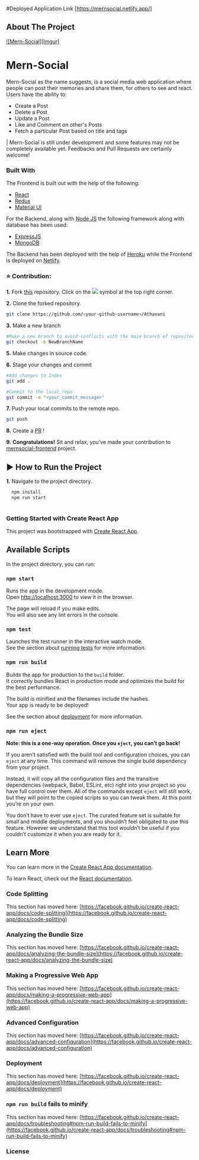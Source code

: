 #Deployed Application Link 
[https://mernsocial.netlify.app/]


<!-- ABOUT THE PROJECT -->
## About The Project

[![Mern-Social][Imgur]](https://i.imgur.com/hD20BQd.png)


# Mern-Social

Mern-Social as the name suggests, is a social media web application where people can post their memories and share them, for others to see and react.  Users have the ability to:

* Create a Post
* Delete a Post
* Update a Post
* Like and Comment on other's Posts
* Fetch a particular Post based on title and tags


| Mern-Social is still under development and some features may not be completely available yet. Feedbacks and Pull Requests are certainly welcome!



### Built With

The Frontend is built out with the help of the following:
* [React](https://reactjs.org/)
* [Redux](https://react-redux.js.org/)
* [Material UI](https://material-ui.com/)

For the Backend, along with [Node JS](https://nodejs.org/en/) the following framework along with database has been used:
* [ExpressJS](https://expressjs.com/)
* [MongoDB](https://www.mongodb.com/)

The Backend has been deployed with the help of [Heroku](https://www.heroku.com) while the Frontend is deployed on [Netlify](https://www.netlify.com).







### ⭐ Contribution:

**1.** Fork [this](https://github.com/Sounav201/mernsocial-frontend) repository.
Click on the <a href="https://github.com/Sounav201/mernsocial-frontend"><img src="https://img.icons8.com/ios/24/000000/code-fork.png"></a> symbol at the top right corner.

**2.** Clone the forked repository.

```bash
git clone https://github.com/<your-github-username>/Athavani
```
**3.** Make a new branch 

```bash
#Make a new branch to avoid conflicts with the main branch of repository
git checkout -b NewBranchName
```

**5.** Make changes in source code.

**6.** Stage your changes and commit

```bash
#Add changes to Index
git add .

#Commit to the local repo
git commit -m "<your_commit_message>"
```

**7.** Push your local commits to the remote repo.

```bash
git push
```

**8.** Create a [PR](https://help.github.com/en/github/collaborating-with-issues-and-pull-requests/creating-a-pull-request) !

**9.** **Congratulations!** Sit and relax, you've made your contribution to [mernsocial-frontend](https://github.com/Sounav201/mernsocial-frontend) project.


##  ▶️ How to Run the Project
  **1.** Navigate to the project directory.
  ```bash
    npm install
    npm run start
    
  ```


### Getting Started with Create React App

This project was bootstrapped with [Create React App](https://github.com/facebook/create-react-app).

## Available Scripts

In the project directory, you can run:

### `npm start`

Runs the app in the development mode.\
Open [http://localhost:3000](http://localhost:3000) to view it in the browser.

The page will reload if you make edits.\
You will also see any lint errors in the console.

### `npm test`

Launches the test runner in the interactive watch mode.\
See the section about [running tests](https://facebook.github.io/create-react-app/docs/running-tests) for more information.

### `npm run build`

Builds the app for production to the `build` folder.\
It correctly bundles React in production mode and optimizes the build for the best performance.

The build is minified and the filenames include the hashes.\
Your app is ready to be deployed!

See the section about [deployment](https://facebook.github.io/create-react-app/docs/deployment) for more information.

### `npm run eject`

**Note: this is a one-way operation. Once you `eject`, you can’t go back!**

If you aren’t satisfied with the build tool and configuration choices, you can `eject` at any time. This command will remove the single build dependency from your project.

Instead, it will copy all the configuration files and the transitive dependencies (webpack, Babel, ESLint, etc) right into your project so you have full control over them. All of the commands except `eject` will still work, but they will point to the copied scripts so you can tweak them. At this point you’re on your own.

You don’t have to ever use `eject`. The curated feature set is suitable for small and middle deployments, and you shouldn’t feel obligated to use this feature. However we understand that this tool wouldn’t be useful if you couldn’t customize it when you are ready for it.

## Learn More

You can learn more in the [Create React App documentation](https://facebook.github.io/create-react-app/docs/getting-started).

To learn React, check out the [React documentation](https://reactjs.org/).

### Code Splitting

This section has moved here: [https://facebook.github.io/create-react-app/docs/code-splitting](https://facebook.github.io/create-react-app/docs/code-splitting)

### Analyzing the Bundle Size

This section has moved here: [https://facebook.github.io/create-react-app/docs/analyzing-the-bundle-size](https://facebook.github.io/create-react-app/docs/analyzing-the-bundle-size)

### Making a Progressive Web App

This section has moved here: [https://facebook.github.io/create-react-app/docs/making-a-progressive-web-app](https://facebook.github.io/create-react-app/docs/making-a-progressive-web-app)

### Advanced Configuration

This section has moved here: [https://facebook.github.io/create-react-app/docs/advanced-configuration](https://facebook.github.io/create-react-app/docs/advanced-configuration)




### Deployment

This section has moved here: [https://facebook.github.io/create-react-app/docs/deployment](https://facebook.github.io/create-react-app/docs/deployment)

### `npm run build` fails to minify

This section has moved here: [https://facebook.github.io/create-react-app/docs/troubleshooting#npm-run-build-fails-to-minify](https://facebook.github.io/create-react-app/docs/troubleshooting#npm-run-build-fails-to-minify)



### License


